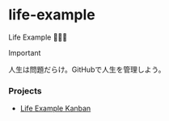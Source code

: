 # life-example
Life Example 🚀🚀🚀

> [!IMPORTANT]
> 人生は問題だらけ。GitHubで人生を管理しよう。

### Projects

- [Life Example Kanban](https://github.com/users/wasabina67/projects/4)
